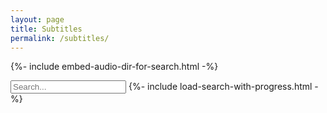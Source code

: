 ```yaml
---
layout: page
title: Subtitles
permalink: /subtitles/
---
```


{%- include embed-audio-dir-for-search.html -%}

<div class="search-flex-row">
  <input type="text" id="subtitles-search-input" placeholder="Search...">
  {%- include load-search-with-progress.html -%}
</div>
<ul id="subtitles-search-results"></ul>
<link rel="stylesheet" href="/assets/css/search-box.css">